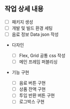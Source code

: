 ## 작업 상세 내용

- [ ] 패키지 생성
- [ ] 개발 및 빌드 환경 세팅
- [ ] 음료 정보 Data json 작성
- 다자인

  - [ ] Flex, Grid 공통 css 작성
  - [ ] 메인 프레임 퍼블리싱

- 기능 구현
  - [ ]  음료 버튼 구현
  - [ ] 상품 잔액 구현
  - [ ] 투입 반환 버튼 구현
  - [ ] 로그박스 구현